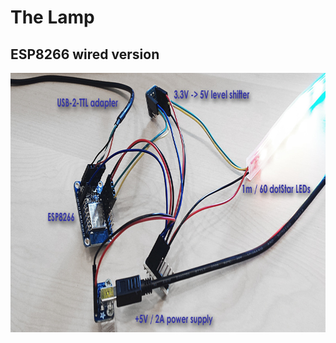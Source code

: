 # The Lamp
## ESP8266 wired version

<img src="TheLamp_ESP8266_Wired.jpg" alt="lamp" width="800px" height="415px">
